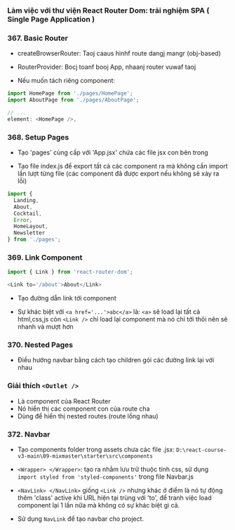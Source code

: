 ### Làm việc với thư viện React Router Dom: trải nghiệm SPA ( Single Page Application )

### 367. Basic Router

- createBrowserRouter: Taoj caaus hinhf route dangj mangr (obj-based)

- RouterProvider: Bocj toanf booj App, nhaanj router vuwaf taoj

- Nếu muốn tách riêng component:
```js
import HomePage from './pages/HomePage';
import AboutPage from './pages/AboutPage';

// ...
element: <HomePage />,
```

### 368. Setup Pages
- Tạo 'pages' cùng cấp với 'App.jsx' chứa các file jsx con bên trong

- Tạo file index.js để export tất cả các component ra mà không cần import lần lượt từng file (các component đã được export nếu không sẽ xảy ra lỗi)
```js
import { 
  Landing, 
  About, 
  Cocktail, 
  Error, 
  HomeLayout, 
  Newsletter 
} from './pages';
```

### 369. Link Component
```js
import { Link } from 'react-router-dom';

<Link to='/about'>About</Link>
```
- Tạo đường dẫn link tới component 

- Sự khác biệt với `<a href='...'>abc</a>` là: `<a>` sẽ load lại tất cả html,css,js còn `<Link />` chỉ load lại component mà nó chỉ tới thôi nên sẽ nhanh và mượt hơn

### 370. Nested Pages
- Điều hướng navbar bằng cách tạo children gói các đường link lại với nhau

### Giải thích `<Outlet />`
- Là component của React Router 
- Nó hiển thị các component con của route cha
- Dùng để hiển thị nested routes (route lồng nhau)

### 372. Navbar
- Tạo components folder trong assets chưa các file .jsx: `D:\react-course-v3-main\09-mixmaster\starter\src\components`

- `<Wrapper> </Wrapper>`: tạo ra nhằm lưu trữ thuộc tính css, sử dụng `import styled from 'styled-components'` trong file Navbar.js
- `<NavLink> </NavLink>` giống `<Link />` nhưng khác ở điểm là nó tự động thêm 'class' active khi URL hiện tại trùng với 'to', để tranh việc load component lại 1 lần nữa mà không có sự khác biệt gì cả.

- Sử dụng `NavLink` để tạo navbar cho project.
